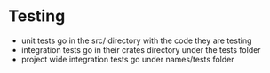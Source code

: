 # Testing
- unit tests go in the src/ directory with the code they are testing
- integration tests go in their crates directory under the tests folder
- project wide integration tests go under names/tests folder
